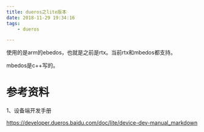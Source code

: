 ```yaml
---
title: dueros之lite版本
date: 2018-11-29 19:34:16
tags:
	- dueros

---
```




使用的是arm的ebedos，也就是之前是rtx。当前rtx和mbedos都支持。

mbedos是c++写的。



# 参考资料

1、设备端开发手册

https://developer.dueros.baidu.com/doc/lite/device-dev-manual_markdown

